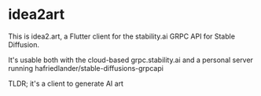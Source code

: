 # idea2art

This is idea2.art, a Flutter client for the stability.ai GRPC API for Stable Diffusion.

It's usable both with the cloud-based grpc.stability.ai and a personal server running hafriedlander/stable-diffusions-grpcapi

TLDR; it's a client to generate AI art
